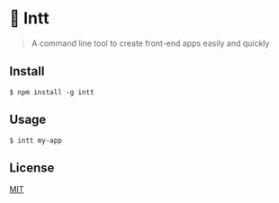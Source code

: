 # 🎉 Intt

> A command line tool to create front-end apps easily and quickly

## Install

```
$ npm install -g intt
```

## Usage

```
$ intt my-app
```

## License

[MIT](https://github.com/cicec/intt/blob/master/LICENSE)
